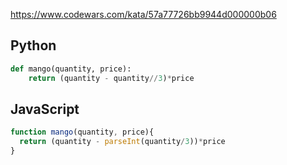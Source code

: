 https://www.codewars.com/kata/57a77726bb9944d000000b06

## Python
```python
def mango(quantity, price):
    return (quantity - quantity//3)*price
```

## JavaScript
```js
function mango(quantity, price){
  return (quantity - parseInt(quantity/3))*price
}
```
